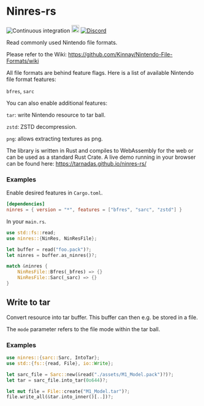 # Ninres-rs

![Continuous integration](https://github.com/Tarnadas/ninres-rs/workflows/Continuous%20integration/badge.svg)
[<img alt="blog.rust-lang.org" src="https://img.shields.io/badge/Rust-1.53-blue?style=for-the-badge&color=fc8d62&logo=rust" height="20">](https://blog.rust-lang.org/2021/06/17/Rust-1.53.0.html)
[![Discord](https://img.shields.io/discord/168893527357521920?label=Discord&logo=discord&color=7289da)](https://discord.gg/SPZsgSe)

Read commonly used Nintendo file formats.

Please refer to the Wiki:
https://github.com/Kinnay/Nintendo-File-Formats/wiki

All file formats are behind feature flags.
Here is a list of available Nintendo file format features:

`bfres`, `sarc`

You can also enable additional features:

`tar`: write Nintendo resource to tar ball.

`zstd`: ZSTD decompression.

`png`: allows extracting textures as png.

The library is written in Rust and compiles to WebAssembly for the web or can be used as a standard Rust Crate.
A live demo running in your browser can be found here:
https://tarnadas.github.io/ninres-rs/

### Examples

Enable desired features in `Cargo.toml`.

```toml
[dependencies]
ninres = { version = "*", features = ["bfres", "sarc", "zstd"] }
```

In your `main.rs`.

```rust
use std::fs::read;
use ninres::{NinRes, NinResFile};

let buffer = read("foo.pack")?;
let ninres = buffer.as_ninres()?;

match &ninres {
    NinResFile::Bfres(_bfres) => {}
    NinResFile::Sarc(_sarc) => {}
}
```

## Write to tar

Convert resource into tar buffer.
This buffer can then e.g. be stored in a file.

The `mode` parameter refers to the file mode within the tar ball.

### Examples

```rust
use ninres::{sarc::Sarc, IntoTar};
use std::{fs::{read, File}, io::Write};

let sarc_file = Sarc::new(&read("./assets/M1_Model.pack")?)?;
let tar = sarc_file.into_tar(0o644)?;

let mut file = File::create("M1_Model.tar")?;
file.write_all(&tar.into_inner()[..])?;
```
